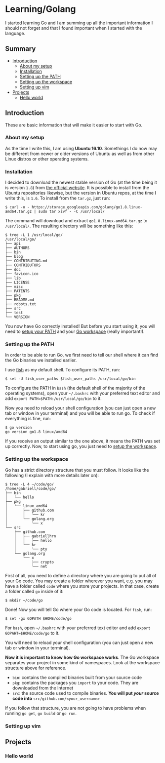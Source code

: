 # Learning/Golang

I started learning Go and I am summing up all the important information I should not forget and that I found important when I started with the language.

## Summary

- [Introduction](#introduction)
  - [About my setup](#about-my-setup)
  - [Installation](#installation)
  - [Setting up the PATH](#setting-up-the-path)
  - [Setting up the workspace](#setting-up-the-workspace)
  - [Setting up vim](#setting-up-vim)
- [Projects](#projects)
  - [Hello world](#hello-world)

## Introduction

These are basic information that will make it easier to start with Go.

### About my setup

As the time I write this, I am using **Ubuntu 16.10**. Somethings I do now may be different from newer or older versions of Ubuntu as well as from other Linux distros or other operating systems.

### Installation

I decided to download the newest stable version of Go (at the time being it is version `1.8`) from [the official website](https://golang.org/dl/).
It is possible to install from the Ubuntu repositories likewise, but the version in Ubuntu repos, at the time I write this, is `1.6`.
To install from the `tar.gz`, just run:

    $ curl -o - https://storage.googleapis.com/golang/go1.8.linux-amd64.tar.gz | sudo tar xzvf - -C /usr/local/

The command will download and extract `go1.8.linux-amd64.tar.gz` to `/usr/local/`. The resulting directory will be something like this:

    $ tree -L 1 /usr/local/go/
    /usr/local/go/
    ├── api
    ├── AUTHORS
    ├── bin
    ├── blog
    ├── CONTRIBUTING.md
    ├── CONTRIBUTORS
    ├── doc
    ├── favicon.ico
    ├── lib
    ├── LICENSE
    ├── misc
    ├── PATENTS
    ├── pkg
    ├── README.md
    ├── robots.txt
    ├── src
    ├── test
    └── VERSION

You now have Go correctly installed! But before you start using it, you will need to [setup your PATH](#setting-up-the-path) and your [Go workspace](#setting-up-the-workspace) (really important!).

### Setting up the PATH

In order to be able to run Go, we first need to tell our shell where it can find the Go binaries we installed earlier.

I use [fish](http://fishshell.com/) as my default shell. To configure its PATH, run:

    $ set -U fish_user_paths $fish_user_paths /usr/local/go/bin

To configure the PATH in `bash` (the default shell of the majority of the operating systems), open your `~/.bashrc` with your preferred text editor and add `export PATH=$PATH:/usr/local/go/bin` to it.

Now you need to reload your shell configuration (you can just open a new tab or window in your terminal) and you will be able to run go. To check if everything is fine, run:

    $ go version
    go version go1.8 linux/amd64

If you receive an output similar to the one above, it means the PATH was set up correctly. Now, to start using go, you just need to [setup the workspace](#setting-up-the-workspace).

### Setting up the workspace

Go has a strict directory structure that you must follow. It looks like the following (I explain with more details later on):

    $ tree -L 4 ~/code/go/
    /home/gabriell/code/go/
    ├── bin
    │   └── hello
    ├── pkg
    │   └── linux_amd64
    │       ├── github.com
    │       │   └── kr
    │       └── golang.org
    │           └── x
    └── src
        ├── github.com
        │   ├── gabriellhrn
        │   │   ├── hello
        │   └── kr
        │       └── pty
        └── golang.org
            └── x
                ├── crypto
                └── net

First of all, you need to define a directory where you are going to put all of your Go code. You may create a folder wherever you want, e.g. you may have a folder called `code` where you store your projects. In that case, create a folder called `go` inside of it:

    $ mkdir ~/code/go

Done! Now you will tell Go where your Go code is located. For `fish`, run:

    $ set -gx GOPATH $HOME/code/go

For `bash`, open `~/.bashrc` with your preferred text editor and add `export GOPAHT=$HOME/code/go` to it.

You will need to reload your shell configuration (you can just open a new tab or window in your terminal).

**Now it is important to know how Go workspace works**. The Go workspace separates your project in some kind of namespaces. Look at the workspace structure above for reference.

- `bin`: contains the compiled binaries built from your source code
- `pkg`: contains the packages you `import` to your code. They are downloaded from the Internet
- `src`: the source code used to compile binaries. **You will put *your* source code into** `src/github.com/<your_username>`

If you follow that structure, you are not going to have problems when running `go get`, `go build` or `go run`.

### Setting up vim

## Projects

### Hello world

